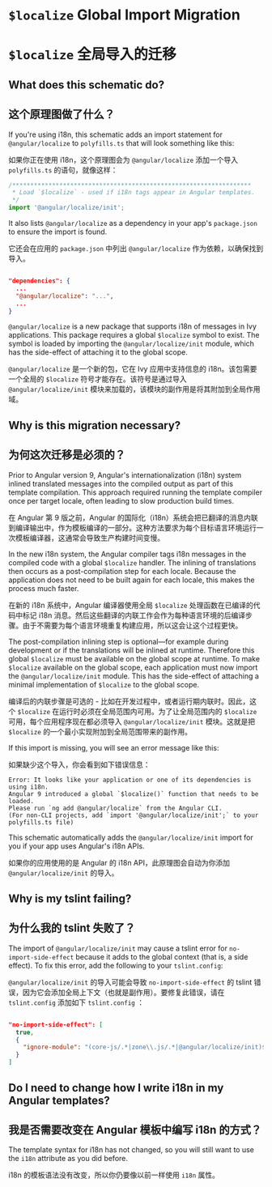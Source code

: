 # `$localize` Global Import Migration

# `$localize` 全局导入的迁移

## What does this schematic do?

## 这个原理图做了什么？

If you're using i18n, this schematic adds an import statement for `@angular/localize` to `polyfills.ts` that will look something like this:

如果你正在使用 i18n，这个原理图会为 `@angular/localize` 添加一个导入 `polyfills.ts` 的语句，就像这样：

```ts
/******************************************************************
 * Load `$localize` - used if i18n tags appear in Angular templates.
 */
import '@angular/localize/init';
```

It also lists `@angular/localize` as a dependency in your app's `package.json` to ensure the import is found.

它还会在应用的 `package.json` 中列出 `@angular/localize` 作为依赖，以确保找到导入。

```json

"dependencies": {
  ...
  "@angular/localize": "...",
  ...
}

```

`@angular/localize` is a new package that supports i18n of messages in Ivy applications.
This package requires a global `$localize` symbol to exist.
The symbol is loaded by importing the `@angular/localize/init` module, which has the side-effect of attaching it to the global scope.

`@angular/localize` 是一个新的包，它在 Ivy 应用中支持信息的 i18n。该包需要一个全局的 `$localize` 符号才能存在。该符号是通过导入 `@angular/localize/init` 模块来加载的，该模块的副作用是将其附加到全局作用域。

## Why is this migration necessary?

## 为何这次迁移是必须的？

Prior to Angular version 9, Angular's internationalization (i18n) system inlined translated messages into the compiled output as part of this template compilation.
This approach required running the template compiler once per target locale, often leading to slow production build times.

在 Angular 第 9 版之前，Angular 的国际化（i18n）系统会把已翻译的消息内联到编译输出中，作为模板编译的一部分。这种方法要求为每个目标语言环境运行一次模板编译器，这通常会导致生产构建时间变慢。

In the new i18n system, the Angular compiler tags i18n messages in the compiled code with a global `$localize` handler.
The inlining of translations then occurs as a post-compilation step for each locale.
Because the application does not need to be built again for each locale, this makes the process much faster.

在新的 i18n 系统中，Angular 编译器使用全局 `$localize` 处理函数在已编译的代码中标记 i18n 消息。然后这些翻译的内联工作会作为每种语言环境的后编译步骤。由于不需要为每个语言环境重复构建应用，所以这会让这个过程更快。

The post-compilation inlining step is optional&mdash;for example during development or if the translations will be inlined at runtime.
Therefore this global `$localize` must be available on the global scope at runtime.
To make `$localize` available on the global scope, each application must now import the `@angular/localize/init` module.
This has the side-effect of attaching a minimal implementation of `$localize` to the global scope.

编译后的内联步骤是可选的 - 比如在开发过程中，或者运行期内联时。因此，这个 `$localize` 在运行时必须在全局范围内可用。为了让全局范围内的 `$localize` 可用，每个应用程序现在都必须导入 `@angular/localize/init` 模块。这就是把 `$localize` 的一个最小实现附加到全局范围带来的副作用。

If this import is missing, you will see an error message like this:

如果缺少这个导入，你会看到如下错误信息：

```
Error: It looks like your application or one of its dependencies is using i18n.
Angular 9 introduced a global `$localize()` function that needs to be loaded.
Please run `ng add @angular/localize` from the Angular CLI.
(For non-CLI projects, add `import '@angular/localize/init';` to your polyfills.ts file)
```

This schematic automatically adds the `@angular/localize/init` import for you
if your app uses Angular's i18n APIs.

如果你的应用使用的是 Angular 的 i18n API，此原理图会自动为你添加 `@angular/localize/init` 的导入。

## Why is my tslint failing?

## 为什么我的 tslint 失败了？

The import of `@angular/localize/init` may cause a tslint error for `no-import-side-effect` because it adds to the global context (that is, a side effect).
To fix this error, add the following to your `tslint.config`:

`@angular/localize/init` 的导入可能会导致 `no-import-side-effect` 的 tslint 错误，因为它会添加全局上下文（也就是副作用）。要修复此错误，请在 `tslint.config` 添加如下 `tslint.config` ：

```json

"no-import-side-effect": [
  true,
  {
    "ignore-module": "(core-js/.*|zone\\.js/.*|@angular/localize/init)$"
  }
]

```


## Do I need to change how I write i18n in my Angular templates?

## 我是否需要改变在 Angular 模板中编写 i18n 的方式？

The template syntax for i18n has not changed, so you will still want to use the `i18n` attribute as you did before.

i18n 的模板语法没有改变，所以你仍要像以前一样使用 `i18n` 属性。
